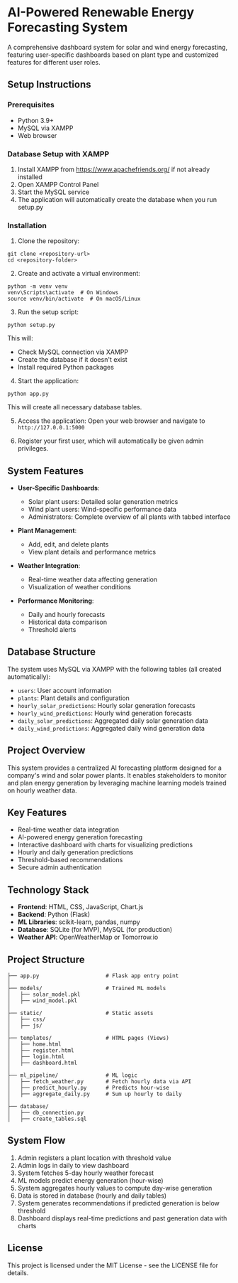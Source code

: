 # AI-Powered Renewable Energy Forecasting System

A comprehensive dashboard system for solar and wind energy forecasting, featuring user-specific dashboards based on plant type and customized features for different user roles.

## Setup Instructions

### Prerequisites
- Python 3.9+
- MySQL via XAMPP
- Web browser

### Database Setup with XAMPP
1. Install XAMPP from https://www.apachefriends.org/ if not already installed
2. Open XAMPP Control Panel
3. Start the MySQL service
4. The application will automatically create the database when you run setup.py

### Installation

1. Clone the repository:
```
git clone <repository-url>
cd <repository-folder>
```

2. Create and activate a virtual environment:
```
python -m venv venv
venv\Scripts\activate  # On Windows
source venv/bin/activate  # On macOS/Linux
```

3. Run the setup script:
```
python setup.py
```
This will:
- Check MySQL connection via XAMPP
- Create the database if it doesn't exist
- Install required Python packages

4. Start the application:
```
python app.py
```
This will create all necessary database tables.

5. Access the application:
Open your web browser and navigate to `http://127.0.0.1:5000`

6. Register your first user, which will automatically be given admin privileges.

## System Features

- **User-Specific Dashboards**:
  - Solar plant users: Detailed solar generation metrics
  - Wind plant users: Wind-specific performance data
  - Administrators: Complete overview of all plants with tabbed interface

- **Plant Management**:
  - Add, edit, and delete plants
  - View plant details and performance metrics

- **Weather Integration**:
  - Real-time weather data affecting generation
  - Visualization of weather conditions

- **Performance Monitoring**:
  - Daily and hourly forecasts
  - Historical data comparison
  - Threshold alerts

## Database Structure

The system uses MySQL via XAMPP with the following tables (all created automatically):
- `users`: User account information
- `plants`: Plant details and configuration
- `hourly_solar_predictions`: Hourly solar generation forecasts
- `hourly_wind_predictions`: Hourly wind generation forecasts
- `daily_solar_predictions`: Aggregated daily solar generation data
- `daily_wind_predictions`: Aggregated daily wind generation data

## Project Overview

This system provides a centralized AI forecasting platform designed for a company's wind and solar power plants. It enables stakeholders to monitor and plan energy generation by leveraging machine learning models trained on hourly weather data.

## Key Features

- Real-time weather data integration
- AI-powered energy generation forecasting
- Interactive dashboard with charts for visualizing predictions
- Hourly and daily generation predictions
- Threshold-based recommendations
- Secure admin authentication

## Technology Stack

- **Frontend**: HTML, CSS, JavaScript, Chart.js
- **Backend**: Python (Flask)
- **ML Libraries**: scikit-learn, pandas, numpy
- **Database**: SQLite (for MVP), MySQL (for production)
- **Weather API**: OpenWeatherMap or Tomorrow.io

## Project Structure

```
├── app.py                     # Flask app entry point
│
├── models/                    # Trained ML models
│   ├── solar_model.pkl
│   ├── wind_model.pkl
│
├── static/                    # Static assets
│   ├── css/
│   ├── js/
│
├── templates/                 # HTML pages (Views)
│   ├── home.html
│   ├── register.html
│   ├── login.html
│   ├── dashboard.html
│
├── ml_pipeline/               # ML logic
│   ├── fetch_weather.py       # Fetch hourly data via API
│   ├── predict_hourly.py      # Predicts hour-wise
│   ├── aggregate_daily.py     # Sum up hourly to daily
│
├── database/
│   ├── db_connection.py
│   ├── create_tables.sql
```

## System Flow

1. Admin registers a plant location with threshold value
2. Admin logs in daily to view dashboard
3. System fetches 5-day hourly weather forecast
4. ML models predict energy generation (hour-wise)
5. System aggregates hourly values to compute day-wise generation
6. Data is stored in database (hourly and daily tables)
7. System generates recommendations if predicted generation is below threshold
8. Dashboard displays real-time predictions and past generation data with charts

## License

This project is licensed under the MIT License - see the LICENSE file for details. 
